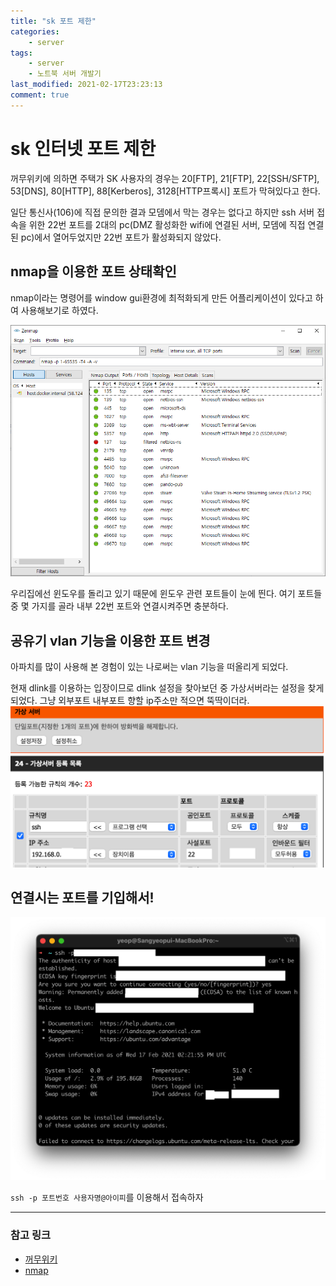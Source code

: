 ```yaml
---
title: "sk 포트 제한"
categories:
    - server
tags:
    - server
    - 노트북 서버 개발기
last_modified: 2021-02-17T23:23:13
comment: true
---
```


# sk 인터넷 포트 제한
꺼무위키에 의하면 주택가 SK 사용자의 경우는 20[FTP], 21[FTP], 22[SSH/SFTP], 53[DNS], 80[HTTP], 88[Kerberos], 3128[HTTP프록시] 포트가 막혀있다고 한다.

일단 통신사(106)에 직접 문의한 결과 모뎀에서 막는 경우는 없다고 하지만 ssh 서버 접속을 위한 22번 포트를 2대의 pc(DMZ 활성화한 wifi에 연결된 서버, 모뎀에 직접 연결된 pc)에서 열어두었지만 22번 포트가 활성화되지 않았다.

## nmap을 이용한 포트 상태확인

nmap이라는 명령어를 window gui환경에 최적화되게 만든 어플리케이션이 있다고 하여 사용해보기로 하였다.

<img src="/images/2021-02-17/sk 포트 제한 풀기/all_ports.png"/>

우리집에선 윈도우를 돌리고 있기 때문에 윈도우 관련 포트들이 눈에 띈다.
여기 포트들 중 몇 가지를 골라 내부 22번 포트와 연결시켜주면 충분하다.

## 공유기 vlan 기능을 이용한 포트 변경
아파치를 많이 사용해 본 경험이 있는 나로써는 vlan 기능을 떠올리게 되었다.

현재 dlink를 이용하는 입장이므로 dlink 설정을 찾아보던 중 가상서버라는 설정을 찾게 되었다.
그냥 외부포트 내부포트 향할 ip주소만 적으면 뚝딱이더라.
<img src="/images/2021-02-17/sk 포트 제한 풀기/dlink_settings.png">

## 연결시는 포트를 기입해서!
<img src="/images/2021-02-17/sk 포트 제한 풀기/connected.png">

`ssh -p 포트번호 사용자명@아이피`를 이용해서 접속하자

---

### 참고 링크

-   [꺼무위키](https://namu.wiki/w/B%20인터넷#s-3.2.4)
-   [nmap](https://nmap.org)
